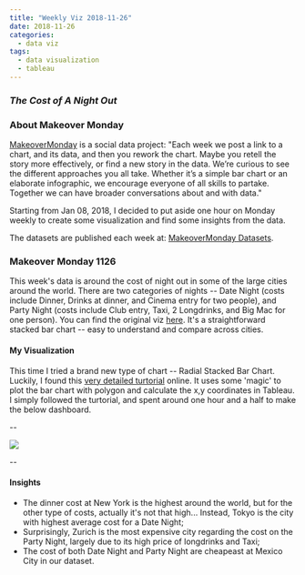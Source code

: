 ```yaml
---
title: "Weekly Viz 2018-11-26"
date: 2018-11-26
categories:
  - data viz
tags:
  - data visualization
  - tableau
---
```


### *The Cost of A Night Out*


### About Makeover Monday

[MakeoverMonday](http://www.makeovermonday.co.uk/) is a social data project:
"Each week we post a link to a chart, and its data, and then you rework the chart.
Maybe you retell the story more effectively, or find a new story in the data.
We’re curious to see the different approaches you all take. Whether it’s a simple bar chart or an elaborate infographic, we encourage everyone of all skills to partake.
Together we can have broader conversations about and with data."

Starting from Jan 08, 2018, I decided to put aside one hour on Monday weekly to create some visualization and find some insights from the data.

The datasets are published each week at: [MakeoverMonday Datasets](http://www.makeovermonday.co.uk/data/).

### Makeover Monday 1126

This week's data is around the cost of night out in some of the large cities around the world. There are two categories of nights -- Date Night (costs include Dinner, Drinks at dinner, and Cinema entry for two people), and Party Night (costs include Club entry, Taxi, 2 Longdrinks, and Big Mac for one person). You can find the original viz [here](https://www.thrillist.com/news/nation/cost-of-a-night-out-cities-around-the-world). It's a straightforward stacked bar chart -- easy to understand and compare across cities.  


#### My Visualization

This time I tried a brand new type of chart -- Radial Stacked Bar Chart. Luckily, I found this [very detailed turtorial](https://ryankrowland.wordpress.com/2016/10/20/radial-stacked-bar-charts-in-tableau/) online. It uses some 'magic' to plot the bar chart with polygon and calculate the x,y coordinates in Tableau. I simply followed the turtorial, and spent around one hour and a half to make the below dashboard.  

--  
<div class='tableauPlaceholder' id='viz1543283254698' style='position: relative'>
<noscript><a href='#'>
  <img alt=' ' src='https:&#47;&#47;public.tableau.com&#47;static&#47;images&#47;Ma&#47;MakeOverMonday1126&#47;NightOutCost&#47;1_rss.png' style='border: none' />
</a></noscript>
<object class='tableauViz'  style='display:none;'>
  <param name='host_url' value='https%3A%2F%2Fpublic.tableau.com%2F' />
  <param name='embed_code_version' value='3' />
  <param name='site_root' value='' />
  <param name='name' value='MakeOverMonday1126&#47;NightOutCost' />
  <param name='tabs' value='no' />
  <param name='toolbar' value='yes' />
  <param name='static_image' value='https:&#47;&#47;public.tableau.com&#47;static&#47;images&#47;Ma&#47;MakeOverMonday1126&#47;NightOutCost&#47;1.png' />
  <param name='animate_transition' value='yes' />
  <param name='display_static_image' value='yes' />
  <param name='display_spinner' value='yes' />
  <param name='display_overlay' value='yes' />
  <param name='display_count' value='yes' />
  <param name='filter' value='publish=yes' />
</object></div>              
<script type='text/javascript'>          
  var divElement = document.getElementById('viz1543283254698');         
  var vizElement = divElement.getElementsByTagName('object')[0];     
  vizElement.style.width='800px';vizElement.style.height='627px';         
  var scriptElement = document.createElement('script');                  
  scriptElement.src = 'https://public.tableau.com/javascripts/api/viz_v1.js';        
  vizElement.parentNode.insertBefore(scriptElement, vizElement);           
</script>  


--  

#### Insights
* The dinner cost at New York is the highest around the world, but for the other type of costs, actually it's not that high... Instead, Tokyo is the city with highest average cost for a Date Night;    
* Surprisingly, Zurich is the most expensive city regarding the cost on the Party Night, largely due to its high price of longdrinks and Taxi;  
* The cost of both Date Night and Party Night are cheapeast at Mexico City in our dataset.  

